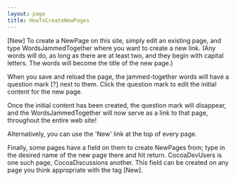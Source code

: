 ```yaml
---
layout: page
title: HowToCreateNewPages
---
```


[New]
To create a NewPage on this site, simply edit an existing page, and type WordsJammedTogether where you want to create a new link.  (Any words will do, as long as there are at least two, and they begin with capital letters.  The words will become the title of the new page.)

When you save and reload the page, the jammed-together words will have a question mark [?] next to them.  Click the question mark to edit the initial content for the new page.

Once the initial content has been created, the question mark will disappear, and the WordsJammedTogether will now serve as a link to that page, throughout the entire web site!

Alternatively, you can use the 'New' link at the top of every page.

Finally, some pages have a field on them to create NewPage<nowiki/>s from; type in the desired name of the new page there and hit return. CocoaDevUsers is one such page, CocoaDiscussions another. This field can be created on any page you think appropriate with the tag     [New<nowiki/>].

